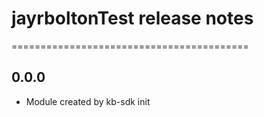 # jayrboltonTest release notes
=========================================

0.0.0
-----
* Module created by kb-sdk init
